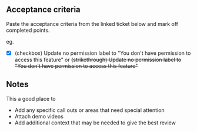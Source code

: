 ## Acceptance criteria
Paste the acceptance criteria from the linked ticket below and mark off completed points.

eg.
- [x] (checkbox) Update no permission label to "You don't have permission to access this feature"
or
~~(strikethrough) Update no permission label to "You don't have permission to access this feature"~~

## Notes

This a good place to 
 - Add any specific call outs or areas that need special attention
 - Attach demo videos
 - Add additional context that may be needed to give the best review
